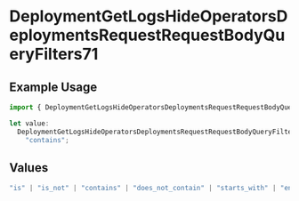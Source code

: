 # DeploymentGetLogsHideOperatorsDeploymentsRequestRequestBodyQueryFilters71

## Example Usage

```typescript
import { DeploymentGetLogsHideOperatorsDeploymentsRequestRequestBodyQueryFilters71 } from "@orq-ai/node/models/operations";

let value:
  DeploymentGetLogsHideOperatorsDeploymentsRequestRequestBodyQueryFilters71 =
    "contains";
```

## Values

```typescript
"is" | "is_not" | "contains" | "does_not_contain" | "starts_with" | "ends_with" | "is_empty" | "is_not_empty"
```